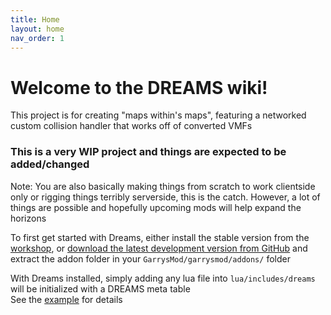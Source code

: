 ```yaml
---
title: Home
layout: home
nav_order: 1
---
```


# Welcome to the DREAMS wiki!
This project is for creating "maps within's maps", featuring a networked custom collision handler that works off of converted VMFs
### This is a very WIP project and things are expected to be added/changed

Note: You are also basically making things from scratch to work clientside only or rigging things terribly serverside, this is the catch. However, a lot of things are possible and hopefully upcoming mods will help expand the horizons

To first get started with Dreams, either install the stable version from the [workshop](https://steamcommunity.com/sharedfiles/filedetails/?id=3430729756&searchtext=), or [download the latest development version from GitHub](https://github.com/alexswad/dreams/archive/refs/heads/main.zip) and extract the addon folder in your `GarrysMod/garrysmod/addons/` folder   

With Dreams installed, simply adding any lua file into `lua/includes/dreams` will be initialized with a DREAMS meta table  
See the [example](https://github.com/alexswad/dreams/blob/main/lua/includes/dreams/example.lua) for details